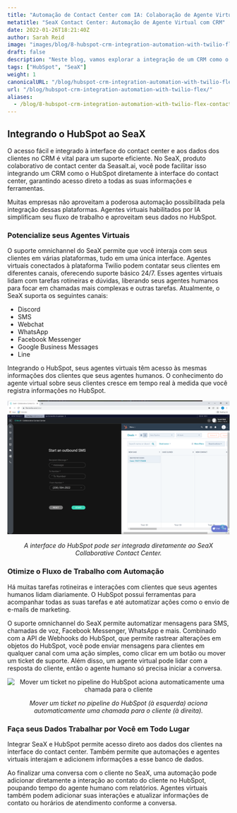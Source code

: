 ```yaml
---
title: "Automação de Contact Center com IA: Colaboração de Agente Virtual com CRM"
metatitle: "SeaX Contact Center: Automação de Agente Virtual com CRM"
date: 2022-01-26T18:21:40Z
author: Sarah Reid
image: "images/blog/8-hubspot-crm-integration-automation-with-twilio-flex-contact-center/flex-hubspot.png"
draft: false
description: "Neste blog, vamos explorar a integração de um CRM como o HubSpot ao Seax Contact Center, proporcionando acesso direto a todas as suas informações e ferramentas."
tags: ["HubSpot", "SeaX"]
weight: 1  
canonicalURL: "/blog/hubspot-crm-integration-automation-with-twilio-flex/"
url: "/blog/hubspot-crm-integration-automation-with-twilio-flex/"
aliases: 
  - /blog/8-hubspot-crm-integration-automation-with-twilio-flex-contact-center/
---
```


## Integrando o HubSpot ao SeaX

O acesso fácil e integrado à interface do contact center e aos dados dos clientes no CRM é vital para um suporte eficiente. No SeaX, produto colaborativo de contact center da Seasalt.ai, você pode facilitar isso integrando um CRM como o HubSpot diretamente à interface do contact center, garantindo acesso direto a todas as suas informações e ferramentas.

Muitas empresas não aproveitam a poderosa automação possibilitada pela integração dessas plataformas. Agentes virtuais habilitados por IA simplificam seu fluxo de trabalho e aproveitam seus dados no HubSpot.

### Potencialize seus Agentes Virtuais

O suporte omnichannel do SeaX permite que você interaja com seus clientes em várias plataformas, tudo em uma única interface. Agentes virtuais conectados à plataforma Twilio podem contatar seus clientes em diferentes canais, oferecendo suporte básico 24/7. Esses agentes virtuais lidam com tarefas rotineiras e dúvidas, liberando seus agentes humanos para focar em chamadas mais complexas e outras tarefas. Atualmente, o SeaX suporta os seguintes canais:

- Discord
- SMS
- Webchat
- WhatsApp
- Facebook Messenger
- Google Business Messages
- Line

Integrando o HubSpot, seus agentes virtuais têm acesso às mesmas informações dos clientes que seus agentes humanos. O conhecimento do agente virtual sobre seus clientes cresce em tempo real à medida que você registra informações no HubSpot.

<center>
<img src="/images/blog/8-hubspot-crm-integration-automation-with-twilio-flex-contact-center/hubspot.png" alt="A interface do HubSpot pode ser integrada diretamente ao SeaX Collaborative Contact Center da Seasalt.ai"/>

*A interface do HubSpot pode ser integrada diretamente ao SeaX Collaborative Contact Center.*
</center>

### Otimize o Fluxo de Trabalho com Automação

Há muitas tarefas rotineiras e interações com clientes que seus agentes humanos lidam diariamente. O HubSpot possui ferramentas para acompanhar todas as suas tarefas e até automatizar ações como o envio de e-mails de marketing.

O suporte omnichannel do SeaX permite automatizar mensagens para SMS, chamadas de voz, Facebook Messenger, WhatsApp e mais. Combinado com a API de Webhooks do HubSpot, que permite rastrear alterações em objetos do HubSpot, você pode enviar mensagens para clientes em qualquer canal com uma ação simples, como clicar em um botão ou mover um ticket de suporte. Além disso, um agente virtual pode lidar com a resposta do cliente, então o agente humano só precisa iniciar a conversa.

<center>
<img src="/images/blog/8-hubspot-crm-integration-automation-with-twilio-flex-contact-center/ticket-auto.gif" alt="Mover um ticket no pipeline do HubSpot aciona automaticamente uma chamada para o cliente"/>

*Mover um ticket no pipeline do HubSpot (à esquerda) aciona automaticamente uma chamada para o cliente (à direita).*
</center>

### Faça seus Dados Trabalhar por Você em Todo Lugar

Integrar SeaX e HubSpot permite acesso direto aos dados dos clientes na interface do contact center. Também permite que automações e agentes virtuais interajam e adicionem informações a esse banco de dados.

Ao finalizar uma conversa com o cliente no SeaX, uma automação pode adicionar diretamente a interação ao contato do cliente no HubSpot, poupando tempo do agente humano com relatórios. Agentes virtuais também podem adicionar suas interações e atualizar informações de contato ou horários de atendimento conforme a conversa.
